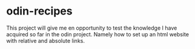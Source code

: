 # odin-recipes
This project will give me en opportunity to test the knowledge I have acquired so far in the odin project. Namely how to set up an html website with relative and absolute links.
